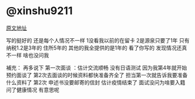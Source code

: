 # @xinshu9211

[原文地址](https://x.com/xinshu9211/status/1729647639300378851?s=20)

写的挺好的 还是每个人情况不一样 1没看我以前的在留卡 2是源泉只要了1年 只有纳税1.2是3年的 住所5年的 其他的我全提供的是1年的 看了你写的 发现情况还真不一样 啥也没问我

補充：
再多说下
第一次面谈 ：估计交流顺畅 没有日语测试 因为我第4年就开始预约面谈了 第2次去面谈的时候资料都快准备齐全了 担当第一次就告诉我要准备什么资料了
第2次 申述书没要邮寄的信封 估计疫情结束了
面试没问为啥要入籍 问了健康情况 有意思呢